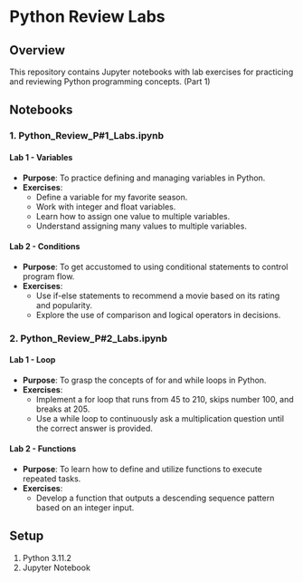# Python Review Labs

## Overview

This repository contains Jupyter notebooks with lab exercises for practicing and reviewing Python programming concepts. (Part 1)

## Notebooks

### 1. Python_Review_P#1_Labs.ipynb

#### Lab 1 - Variables

- **Purpose**: To practice defining and managing variables in Python.
- **Exercises**:
  - Define a variable for my favorite season.
  - Work with integer and float variables.
  - Learn how to assign one value to multiple variables.
  - Understand assigning many values to multiple variables.

#### Lab 2 - Conditions

- **Purpose**: To get accustomed to using conditional statements to control program flow.
- **Exercises**:
  - Use if-else statements to recommend a movie based on its rating and popularity.
  - Explore the use of comparison and logical operators in decisions.

### 2. Python_Review_P#2_Labs.ipynb

#### Lab 1 - Loop

- **Purpose**: To grasp the concepts of for and while loops in Python.
- **Exercises**:
  - Implement a for loop that runs from 45 to 210, skips number 100, and breaks at 205.
  - Use a while loop to continuously ask a multiplication question until the correct answer is provided.

#### Lab 2 - Functions

- **Purpose**: To learn how to define and utilize functions to execute repeated tasks.
- **Exercises**:
  - Develop a function that outputs a descending sequence pattern based on an integer input.

## Setup

1. Python 3.11.2
2. Jupyter Notebook
